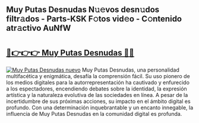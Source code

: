## Muy Putas Desnudas N𝚞𝚎vos desn𝚞dos filtr𝚊dos - Parts-KSK F𝚘tos vid𝚎o - C𝚘ntenido atr𝚊ctivo AuNfW

# <h2><a href="http://mb4tdo.tromn.icu/?c=Muy+Putas+Desnudas">🔗👉👉👉 Muy Putas Desnudas 🔗🔗</a></h2>

[![Muy Putas Desnudas nuevo](https://i.imgur.com/pEAQMta.gif)](http://mb4tdo.tromn.icu/?c=Muy+Putas+Desnudas)
Muy Putas Desnudas, una personalidad multifacética y enigmática, desafía la comprensión fácil. Su uso pionero de los medios digitales para la autorrepresentación ha cautivado y enfurecido a los espectadores, encendiendo debates sobre la identidad, la expresión artística y la naturaleza evolutiva de las sociedades en línea. A pesar de la incertidumbre de sus próximas acciones, su impacto en el ámbito digital es profundo. Con una determinación inquebrantable y un encanto innegable, la influencia de Muy Putas Desnudas en la comunidad digital es profunda.

